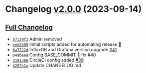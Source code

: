 
# Changelog [v2.0.0](https://github.com/NexFlare/nuodb-insights/tree/v2.0.0) (2023-09-14)

## [Full Changelog](https://github.com/NexFlare/nuodb-insights/compare/v1.2.0...v2.0.0)

- [`b7120f2`](https://github.com/NexFlare/nuodb-insights/commit/b7120f2) Admin removed
- [`eee2589`](https://github.com/NexFlare/nuodb-insights/commit/eee2589) Initial scripts added for automating release :tada:
- [`6a7722d`](https://github.com/NexFlare/nuodb-insights/commit/6a7722d) InfluxDB and Grafana version upgrade [\#41](https://github.com/NexFlare/nuodb-insights/pull/41)
- [`049beaa`](https://github.com/NexFlare/nuodb-insights/commit/049beaa) Config BASE_COMMIT :bug: fix [\#40](https://github.com/NexFlare/nuodb-insights/pull/40)
- [`3191386`](https://github.com/NexFlare/nuodb-insights/commit/3191386) CircleCI config added   [\#39](https://github.com/NexFlare/nuodb-insights/pull/39)
- [`4287e1a`](https://github.com/NexFlare/nuodb-insights/commit/4287e1a) Update CHANGELOG.md
